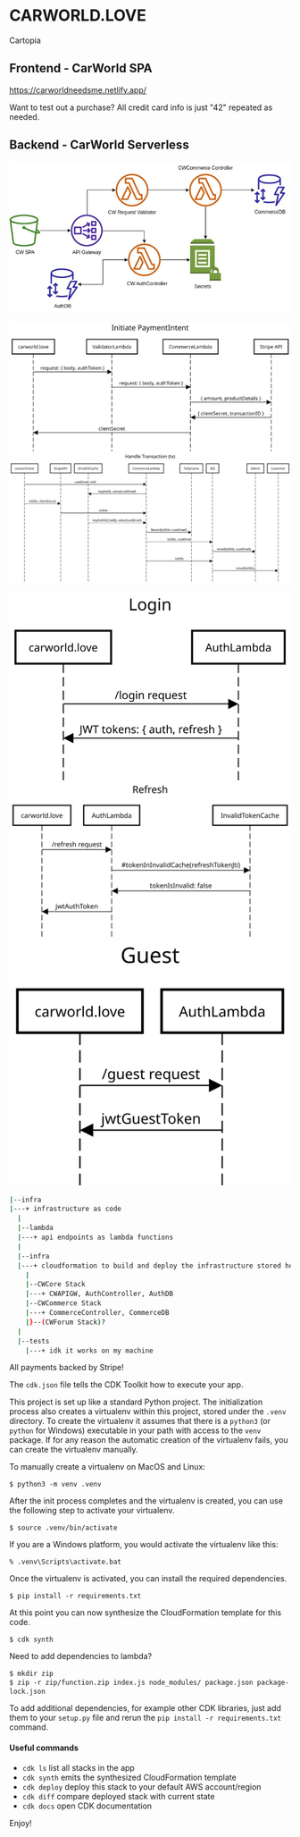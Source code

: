 # CARWORLD.LOVE
Cartopia

## Frontend - CarWorld SPA
https://carworldneedsme.netlify.app/

Want to test out a purchase?
All credit card info is just "42" repeated as needed.

## Backend - CarWorld Serverless
![CarWorld System Diagram](https://github.com/matthewmsaucedo/CarWorld/blob/main/backend/diagrams/CarWorldSystemDesign.jpg?raw=true)

![CarWorld Initiate PaymentIntent Flow](https://github.com/matthewmsaucedo/CarWorld/blob/main/backend/diagrams/init_payment_intent.svg?raw=true)
![CarWorld Handle Completed Transaction Flow](https://github.com/matthewmsaucedo/CarWorld/blob/main/backend/diagrams/CarWorldTransactionHandling.svg?raw=true)

![CarWorld Login Flow](https://github.com/matthewmsaucedo/CarWorld/blob/main/backend/diagrams/login.svg?raw=true)
![CarWorld Refresh Flow](https://github.com/matthewmsaucedo/CarWorld/blob/main/backend/diagrams/refresh.svg?raw=true)
![CarWorld Guest Flow](https://github.com/matthewmsaucedo/CarWorld/blob/main/backend/diagrams/guest.svg?raw=true)
``` sh
|--infra
|---+ infrastructure as code
  |
  |--lambda
  |---+ api endpoints as lambda functions
  |
  |--infra
  |---+ cloudformation to build and deploy the infrastructure stored here
    |
    |--CWCore Stack
    |---+ CWAPIGW, AuthController, AuthDB
    |--CWCommerce Stack
    |---+ CommerceController, CommerceDB
    |}--(CWForum Stack)?
  |
  |--tests
    |---+ idk it works on my machine
```

All payments backed by Stripe!

The `cdk.json` file tells the CDK Toolkit how to execute your app.

This project is set up like a standard Python project.  The initialization
process also creates a virtualenv within this project, stored under the `.venv`
directory.  To create the virtualenv it assumes that there is a `python3`
(or `python` for Windows) executable in your path with access to the `venv`
package. If for any reason the automatic creation of the virtualenv fails,
you can create the virtualenv manually.

To manually create a virtualenv on MacOS and Linux:

```
$ python3 -m venv .venv
```

After the init process completes and the virtualenv is created, you can use the following
step to activate your virtualenv.

```
$ source .venv/bin/activate
```

If you are a Windows platform, you would activate the virtualenv like this:

```
% .venv\Scripts\activate.bat
```

Once the virtualenv is activated, you can install the required dependencies.

```
$ pip install -r requirements.txt
```

At this point you can now synthesize the CloudFormation template for this code.

```
$ cdk synth
```

Need to add dependencies to lambda?

```
$ mkdir zip
$ zip -r zip/function.zip index.js node_modules/ package.json package-lock.json
```

To add additional dependencies, for example other CDK libraries, just add
them to your `setup.py` file and rerun the `pip install -r requirements.txt`
command.

#### Useful commands

 * `cdk ls`          list all stacks in the app
 * `cdk synth`       emits the synthesized CloudFormation template
 * `cdk deploy`      deploy this stack to your default AWS account/region
 * `cdk diff`        compare deployed stack with current state
 * `cdk docs`        open CDK documentation

Enjoy!


